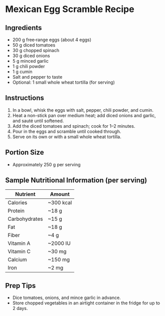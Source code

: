 # Mexican Egg Scramble Recipe

## Ingredients
- 200 g free‑range eggs (about 4 eggs)
- 50 g diced tomatoes
- 30 g chopped spinach
- 30 g diced onions
- 5 g minced garlic
- 1 g chili powder
- 1 g cumin
- Salt and pepper to taste
- Optional: 1 small whole wheat tortilla (for serving)

## Instructions
1. In a bowl, whisk the eggs with salt, pepper, chili powder, and cumin.
2. Heat a non-stick pan over medium heat; add diced onions and garlic, and sauté until softened.
3. Add the diced tomatoes and spinach; cook for 1–2 minutes.
4. Pour in the eggs and scramble until cooked through.
5. Serve on its own or with a small whole wheat tortilla.

## Portion Size
- Approximately 250 g per serving

## Sample Nutritional Information (per serving)

| Nutrient      | Amount    |
| ------------- | --------- |
| Calories      | ~300 kcal |
| Protein       | ~18 g     |
| Carbohydrates | ~15 g     |
| Fat           | ~18 g     |
| Fiber         | ~4 g      |
| Vitamin A     | ~2000 IU  |
| Vitamin C     | ~30 mg    |
| Calcium       | ~150 mg   |
| Iron          | ~2 mg     |

## Prep Tips
- Dice tomatoes, onions, and mince garlic in advance.
- Store chopped vegetables in an airtight container in the fridge for up to 2 days.
